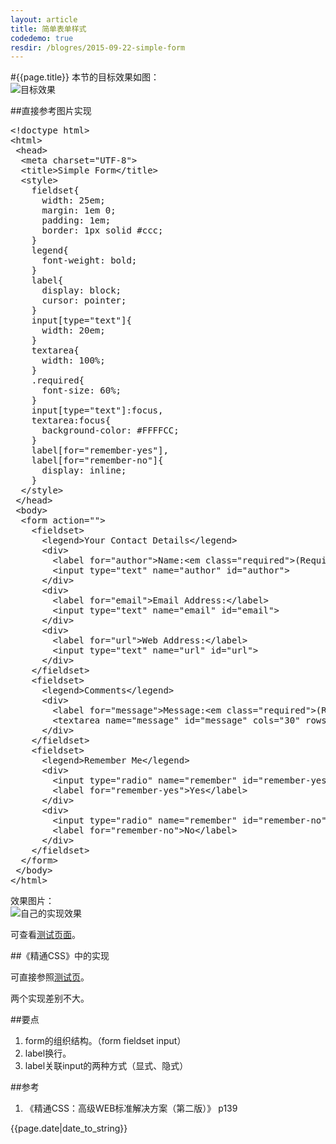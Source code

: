 ```yaml
---
layout: article
title: 简单表单样式
codedemo: true
resdir: /blogres/2015-09-22-simple-form
---
```


#{{page.title}}
本节的目标效果如图：<br>
![目标效果]({{page.resdir}}/target.png)

##直接参考图片实现

<pre class="brush:html">
&lt;!doctype html>
&lt;html>
 &lt;head>
  &lt;meta charset="UTF-8">
  &lt;title>Simple Form&lt;/title>
  &lt;style>
    fieldset{
      width: 25em;
      margin: 1em 0;
      padding: 1em;
      border: 1px solid #ccc;
    }
    legend{
      font-weight: bold;
    }
    label{
      display: block;
      cursor: pointer;
    }
    input[type="text"]{
      width: 20em;
    }
    textarea{
      width: 100%;
    }
    .required{
      font-size: 60%;
    }
    input[type="text"]:focus,
    textarea:focus{
      background-color: #FFFFCC;
    }
    label[for="remember-yes"],
    label[for="remember-no"]{
      display: inline;
    }
  &lt;/style>
 &lt;/head>
 &lt;body>
  &lt;form action="">
    &lt;fieldset>
      &lt;legend>Your Contact Details&lt;/legend>
      &lt;div>
        &lt;label for="author">Name:&lt;em class="required">(Required)&lt;/em>&lt;/label>
        &lt;input type="text" name="author" id="author">
      &lt;/div>
      &lt;div>
        &lt;label for="email">Email Address:&lt;/label>
        &lt;input type="text" name="email" id="email">
      &lt;/div>
      &lt;div>
        &lt;label for="url">Web Address:&lt;/label>
        &lt;input type="text" name="url" id="url">
      &lt;/div>
    &lt;/fieldset>
    &lt;fieldset>
      &lt;legend>Comments&lt;/legend>
      &lt;div>
        &lt;label for="message">Message:&lt;em class="required">(Required)&lt;/em>&lt;/label>
        &lt;textarea name="message" id="message" cols="30" rows="10">&lt;/textarea>
      &lt;/div>
    &lt;/fieldset>
    &lt;fieldset>
      &lt;legend>Remember Me&lt;/legend>
      &lt;div>
        &lt;input type="radio" name="remember" id="remember-yes">
        &lt;label for="remember-yes">Yes&lt;/label>
      &lt;/div>
      &lt;div>
        &lt;input type="radio" name="remember" id="remember-no">
        &lt;label for="remember-no">No&lt;/label>
      &lt;/div>
    &lt;/fieldset>
  &lt;/form>
 &lt;/body>
&lt;/html>
</pre>

效果图片：<br>
![自己的实现效果]({{page.resdir}}/mine.png)

可查看[测试页面]({{page.resdir}}/mine.html)。

##《精通CSS》中的实现

可直接参照[测试页]({{page.resdir}}/simple-form.htm)。

两个实现差别不大。

##要点
1. form的组织结构。（form fieldset input）
2. label换行。
3. label关联input的两种方式（显式、隐式）

##参考

1. 《精通CSS：高级WEB标准解决方案（第二版）》 p139

{{page.date|date_to_string}}